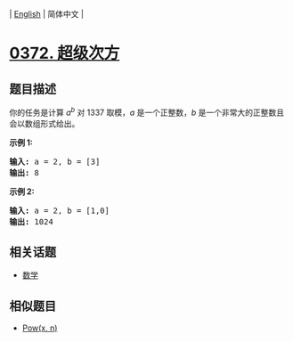 
| [English](README_EN.md) | 简体中文 |
# [0372. 超级次方](https://leetcode-cn.com/problems/super-pow/)
## 题目描述
<p>你的任务是计算&nbsp;<em>a</em><sup><em>b</em></sup>&nbsp;对&nbsp;1337 取模，<em>a</em> 是一个正整数，<em>b</em> 是一个非常大的正整数且会以数组形式给出。</p>

<p><strong>示例 1:</strong></p>

<pre><strong>输入: </strong>a = 2, b = [3]
<strong>输出: </strong>8
</pre>

<p><strong>示例&nbsp;2:</strong></p>

<pre><strong>输入: </strong>a = 2, b = [1,0]
<strong>输出: </strong>1024</pre>

## 相关话题
- [数学](https://leetcode-cn.com/tag/math)
## 相似题目
- [Pow(x, n)](../powx-n/README.md)
